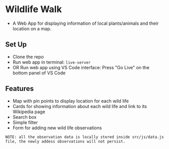 # Wildlife Walk
- A Web App for displaying information of local plants/animals and their location on a map.

## Set Up
- Clone the repo 
- Run web app in terminal: `live-server`
- OR Run web app using VS Code interface: Press "Go Live" on the bottom panel of VS Code

## Features
- Map with pin points to display location for each wild life
- Cards for showing information about each wild life and link to its Wikipedia page
- Search box
- Simple filter
- Form for adding new wild life observations
```
NOTE: all the observation data is locally stored inside src/js/data.js file, the newly addess observations will not persist.
```
